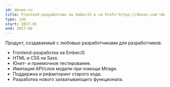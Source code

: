 ```yaml
---
id: deveo-ru
title: Frontend-разработчик на EmberJS в <a href='https://deveo.com'>Deveo.com</a>, Финляндия
type: job
start: 2017-01
end: 2017-08
---
```


Продукт, создаваемый с любовью разработчиками для разработчиков.

*   Frontend-разработка на EmberJS
*   HTML и CSS на Sass.
*   Юнит- и приемочное тестирование.
*   Имитация API/слоя модели при помощи Mirage.
*   Поддержка и рефакторинг старого кода.
*   Разработка нового захватывающего функционала.
